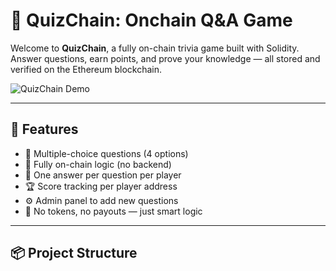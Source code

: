 # 🧠 QuizChain: Onchain Q&A Game  
  
Welcome to **QuizChain**, a fully on-chain trivia game built with Solidity.    
Answer questions, earn points, and prove your knowledge — all stored and verified on the Ethereum blockchain.

![QuizChain Demo](https://media.giphy.com/media/v1.Y2lkPTc5MGI3NjExNjhkNThlYjBkYTRkY2E2ZjRjNzVjMjVjYjc1NzI3ZTY3ZmE1MTkxNCZjdD1n/3o6Zt481isNVuQI1l6/giphy.gif)

---

## 🚀 Features

- 🧩 Multiple-choice questions (4 options)
- 🔐 Fully on-chain logic (no backend)
- 🧠 One answer per question per player
- 🏆 Score tracking per player address   
- ⚙️ Admin panel to add new questions 
- 🤖 No tokens, no payouts — just smart logic
 
---

## 📦 Project Structure


